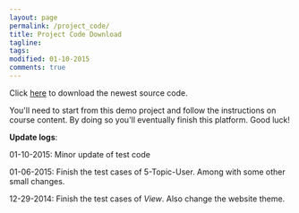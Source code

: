```yaml
---
layout: page
permalink: /project_code/
title: Project Code Download
tagline: 
tags: 
modified: 01-10-2015
comments: true
---
```


Click [here](/files/project-01-10-2015.tar) to download the newest source code.

You'll need to start from this demo project and follow the instructions on course content. By doing so you'll eventually finish this platform. Good luck!

**Update logs**:

01-10-2015: Minor update of test code

01-06-2015: Finish the test cases of 5-Topic-User. Among with some other small changes. 

12-29-2014: Finish the test cases of *View*. Also change the website theme. 
